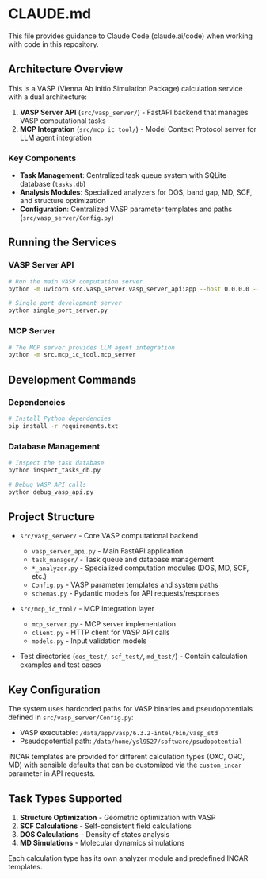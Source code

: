 # CLAUDE.md

This file provides guidance to Claude Code (claude.ai/code) when working with code in this repository.

## Architecture Overview

This is a VASP (Vienna Ab initio Simulation Package) calculation service with a dual architecture:

1. **VASP Server API** (`src/vasp_server/`) - FastAPI backend that manages VASP computational tasks
2. **MCP Integration** (`src/mcp_ic_tool/`) - Model Context Protocol server for LLM agent integration

### Key Components

- **Task Management**: Centralized task queue system with SQLite database (`tasks.db`)
- **Analysis Modules**: Specialized analyzers for DOS, band gap, MD, SCF, and structure optimization
- **Configuration**: Centralized VASP parameter templates and paths (`src/vasp_server/Config.py`)

## Running the Services

### VASP Server API
```bash
# Run the main VASP computation server
python -m uvicorn src.vasp_server.vasp_server_api:app --host 0.0.0.0 --port 8000

# Single port development server
python single_port_server.py
```

### MCP Server
```bash
# The MCP server provides LLM agent integration
python -m src.mcp_ic_tool.mcp_server
```

## Development Commands

### Dependencies
```bash
# Install Python dependencies
pip install -r requirements.txt
```

### Database Management
```bash
# Inspect the task database
python inspect_tasks_db.py

# Debug VASP API calls
python debug_vasp_api.py
```

## Project Structure

- `src/vasp_server/` - Core VASP computational backend
  - `vasp_server_api.py` - Main FastAPI application
  - `task_manager/` - Task queue and database management
  - `*_analyzer.py` - Specialized computation modules (DOS, MD, SCF, etc.)
  - `Config.py` - VASP parameter templates and system paths
  - `schemas.py` - Pydantic models for API requests/responses

- `src/mcp_ic_tool/` - MCP integration layer
  - `mcp_server.py` - MCP server implementation
  - `client.py` - HTTP client for VASP API calls
  - `models.py` - Input validation models

- Test directories (`dos_test/`, `scf_test/`, `md_test/`) - Contain calculation examples and test cases

## Key Configuration

The system uses hardcoded paths for VASP binaries and pseudopotentials defined in `src/vasp_server/Config.py`:
- VASP executable: `/data/app/vasp/6.3.2-intel/bin/vasp_std`
- Pseudopotential path: `/data/home/ysl9527/software/psudopotential`

INCAR templates are provided for different calculation types (OXC, ORC, MD) with sensible defaults that can be customized via the `custom_incar` parameter in API requests.

## Task Types Supported

1. **Structure Optimization** - Geometric optimization with VASP
2. **SCF Calculations** - Self-consistent field calculations
3. **DOS Calculations** - Density of states analysis
4. **MD Simulations** - Molecular dynamics simulations

Each calculation type has its own analyzer module and predefined INCAR templates.